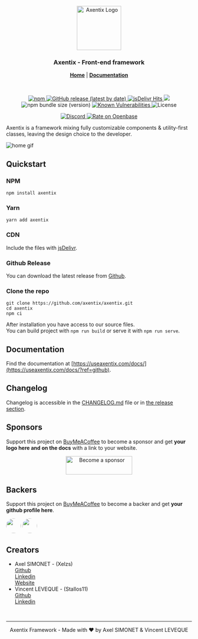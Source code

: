 <p align="center">
  <a href="https://useaxentix.com/">
    <img src="https://useaxentix.com/img/axentix.svg?" alt="Axentix Logo" width="120" height="120">
  </a>
</p>

<h3 align="center">Axentix - Front-end framework</h3>

<p align="center">
  <a href="https://useaxentix.com/?ref=github"><strong>Home</strong></a> |
  <a href="https://useaxentix.com/docs/?ref=github"><strong>Documentation</strong></a>
</p>

<br>

<p align="center">
  <a href="https://www.npmjs.com/package/axentix">
    <img alt="npm" src="https://img.shields.io/npm/v/axentix">
  </a>
  <a href="https://github.com/axentix/axentix/releases">
    <img alt="GitHub release (latest by date)" src="https://img.shields.io/github/v/release/axentix/axentix">
  </a>
  <a href="https://www.jsdelivr.com/package/npm/axentix">
    <img src="https://data.jsdelivr.com/v1/package/npm/axentix/badge?style=rounded" alt="jsDelivr Hits" />
  </a>
  <a href="https://sonarcloud.io/dashboard?id=axentix_axentix">
    <img src="https://sonarcloud.io/api/project_badges/measure?project=axentix_axentix&metric=alert_status">
  </a>
  <img alt="npm bundle size (version)" src="https://img.shields.io/bundlephobia/minzip/axentix/next">
  <a href="https://snyk.io/test/github/axentix/axentix?targetFile=package.json">
    <img src="https://snyk.io/test/github/axentix/axentix/badge.svg?targetFile=package.json" alt="Known Vulnerabilities" />
  </a>
  <img src="https://img.shields.io/github/license/axentix/axentix" alt="License" />
</p>

<p align="center">
  <a href="https://discord.gg/8tgRDED">
    <img src="https://img.shields.io/discord/727545620683816980" alt="Discord" />
  </a>
  <a href="https://openbase.io/js/axentix?utm_source=embedded&utm_medium=badge&utm_campaign=rate-badge">
    <img src="https://badges.openbase.io/js/rating/axentix.svg" alt="Rate on Openbase" />
  </a>
</p>

Axentix is a framework mixing fully customizable components & utility-first classes, leaving the design choice to the developer. 

![home gif](https://useaxentix.com/img/gif-home.gif?2)

## Quickstart

### NPM
```
npm install axentix
```

### Yarn
```
yarn add axentix
```

### CDN

Include the files with [jsDelivr](https://www.jsdelivr.com/package/npm/axentix).

### Github Release  
You can download the latest release from [Github](https://github.com/axentix/axentix/releases/latest).

### Clone the repo
```
git clone https://github.com/axentix/axentix.git
cd axentix
npm ci
```

After installation you have access to our source files.  
You can build project with `npm run build` or serve it with `npm run serve`.

## Documentation

Find the documentation at [https://useaxentix.com/docs/](https://useaxentix.com/docs/?ref=github).

## Changelog

Changelog is accessible in the [CHANGELOG.md](CHANGELOG.md) file or in [the release section](https://github.com/axentix/axentix/releases).

## Sponsors

Support this project on [BuyMeACoffee](https://www.buymeacoffee.com/axentix) to become a sponsor and get **your logo here and on the docs** with a link to your website.

<div align="center">
  <a href="https://www.buymeacoffee.com/axentix" target="_blank"><img src="https://cdn.buymeacoffee.com/buttons/v2/default-yellow.png" alt="Become a sponsor" height="50" width="180"></a>
</div>

## Backers

Support this project on [BuyMeACoffee](https://www.buymeacoffee.com/axentix) to become a backer and get **your github profile here**.

[<img src="https://avatars.githubusercontent.com/u/32241342?v=4" width="40" style="border-radius:50%"/>](https://github.com/Xelzs)
[<img src="https://avatars.githubusercontent.com/u/49057921?v=4" width="40" style="border-radius:50%"/>](https://github.com/Stallos11)

## Creators

- Axel SIMONET - (Xelzs)  
  [Github](https://github.com/Xelzs)  
  [Linkedin](https://www.linkedin.com/in/axel-simonet/)  
  [Website](https://axelsimonet.fr/)
- Vincent LEVEQUE - (Stallos11)  
  [Github](https://github.com/Stallos11)  
  [Linkedin](https://www.linkedin.com/in/leveque-vincent/)

<br>

___

<p align="center">
Axentix Framework - Made with ❤️ by Axel SIMONET & Vincent LEVEQUE
</p>